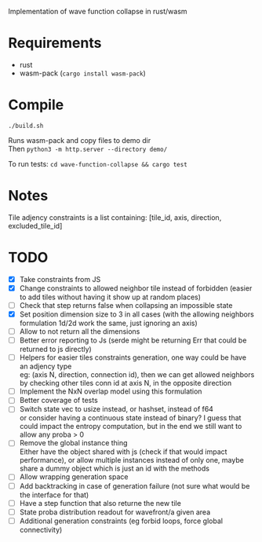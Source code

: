 Implementation of wave function collapse in rust/wasm

# Requirements

- rust
- wasm-pack (`cargo install wasm-pack`)

# Compile

`./build.sh`

Runs wasm-pack and copy files to demo dir  
Then
`python3 -m http.server --directory demo/`

To run tests:
`cd wave-function-collapse && cargo test`


# Notes

Tile adjency constraints is a list containing:
[tile_id, axis, direction, excluded_tile_id]

# TODO

- [x] Take constraints from JS
- [X] Change constraints to allowed neighbor tile instead of forbidden (easier to add tiles without having it show up at random places)
- [ ] Check that step returns false when collapsing an impossible state
- [X] Set position dimension size to 3 in all cases (with the allowing neighbors formulation 1d/2d work the same, just ignoring an axis)
- [ ] Allow to not return all the dimensions
- [ ] Better error reporting to Js (serde might be returning Err that could be returned to js directly)
- [ ] Helpers for easier tiles constraints generation, one way could be have an adjency type  
    eg: (axis N, direction, connection id), then we can get allowed neighbors by checking other tiles conn id at axis N, in the opposite direction
- [ ] Implement the NxN overlap model using this formulation
- [ ] Better coverage of tests
- [ ] Switch state vec to usize instead, or hashset, instead of f64  
    or consider having a continuous state instead of binary? I guess that could impact the entropy computation, but in the end we still want to allow any proba > 0
- [ ] Remove the global instance thing  
    Either have the object shared with js (check if that would impact performance), or allow multiple instances instead of only one, maybe share a dummy object which is just an id with the methods  
- [ ] Allow wrapping generation space
- [ ] Add backtracking in case of generation failure (not sure what would be the interface for that)
- [ ] Have a step function that also returne the new tile
- [ ] State proba distribution readout for wavefront/a given area
- [ ] Additional generation constraints (eg forbid loops, force global connectivity)